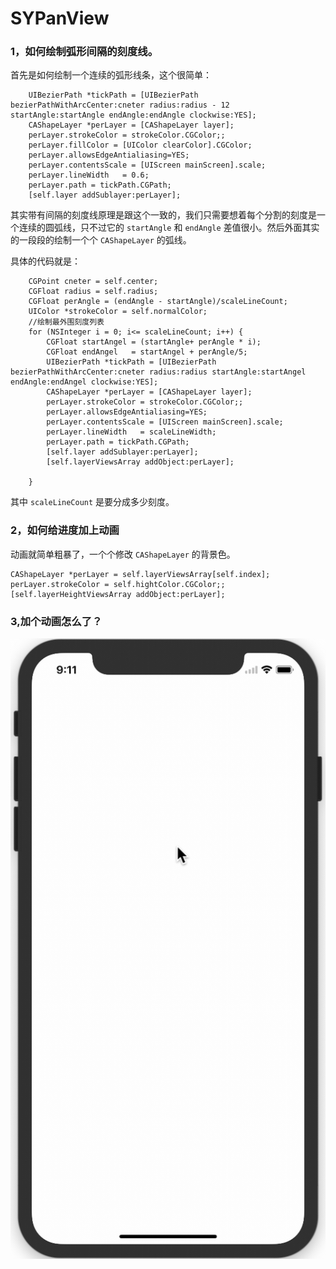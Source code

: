 # SYPanView

### 1，如何绘制弧形间隔的刻度线。
首先是如何绘制一个连续的弧形线条，这个很简单：

```
    UIBezierPath *tickPath = [UIBezierPath bezierPathWithArcCenter:cneter radius:radius - 12 startAngle:startAngle endAngle:endAngle clockwise:YES];
    CAShapeLayer *perLayer = [CAShapeLayer layer];
    perLayer.strokeColor = strokeColor.CGColor;;
    perLayer.fillColor = [UIColor clearColor].CGColor;
    perLayer.allowsEdgeAntialiasing=YES;
    perLayer.contentsScale = [UIScreen mainScreen].scale;
    perLayer.lineWidth   = 0.6;
    perLayer.path = tickPath.CGPath;
    [self.layer addSublayer:perLayer];
```

其实带有间隔的刻度线原理是跟这个一致的，我们只需要想着每个分割的刻度是一个连续的圆弧线，只不过它的 `startAngle` 和 `endAngle` 差值很小。然后外面其实的一段段的绘制一个个 `CAShapeLayer` 的弧线。

具体的代码就是：

```
    CGPoint cneter = self.center;
    CGFloat radius = self.radius;
    CGFloat perAngle = (endAngle - startAngle)/scaleLineCount;
    UIColor *strokeColor = self.normalColor;
    //绘制最外围刻度列表
    for (NSInteger i = 0; i<= scaleLineCount; i++) {
        CGFloat startAngel = (startAngle+ perAngle * i);
        CGFloat endAngel   = startAngel + perAngle/5;
        UIBezierPath *tickPath = [UIBezierPath bezierPathWithArcCenter:cneter radius:radius startAngle:startAngel endAngle:endAngel clockwise:YES];
        CAShapeLayer *perLayer = [CAShapeLayer layer];
        perLayer.strokeColor = strokeColor.CGColor;;
        perLayer.allowsEdgeAntialiasing=YES;
        perLayer.contentsScale = [UIScreen mainScreen].scale;
        perLayer.lineWidth   = scaleLineWidth;
        perLayer.path = tickPath.CGPath;
        [self.layer addSublayer:perLayer];
        [self.layerViewsArray addObject:perLayer];

    }
```

其中 `scaleLineCount` 是要分成多少刻度。 

### 2，如何给进度加上动画
动画就简单粗暴了，一个个修改 `CAShapeLayer` 的背景色。


```
CAShapeLayer *perLayer = self.layerViewsArray[self.index];
perLayer.strokeColor = self.hightColor.CGColor;;
[self.layerHeightViewsArray addObject:perLayer];
```
### 3,加个动画怎么了？
![demo](/demo.gif)

